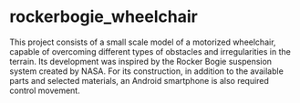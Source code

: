 # rockerbogie_wheelchair
 This project consists of a small scale model of a motorized wheelchair, capable of overcoming different types of obstacles and irregularities in the terrain. Its development was inspired by the Rocker Bogie suspension system created by NASA. For its construction, in addition to the available parts and selected materials, an Android smartphone is also required control movement.
